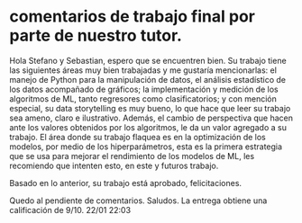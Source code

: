 # comentarios de trabajo final por parte de nuestro tutor.

Hola Stefano y Sebastian, espero que se encuentren bien. Su trabajo tiene las siguientes áreas muy bien trabajadas y me gustaría mencionarlas: el manejo de Python para la manipulación de datos, el análisis estadístico de los datos acompañado de gráficos; la implementación y medición de los algoritmos de ML, tanto regresores  como clasificatorios; y con mención especial, su data storytelling es muy bueno, lo que hace que leer su trabajo sea ameno, claro e ilustrativo. Además, el cambio de perspectiva que hacen ante los valores obtenidos por los algoritmos, le da un valor agregado a su trabajo. El área donde su trabajo flaquea es en la optimización de los modelos, por medio de los hiperparámetros, esta es la primera estrategia que se usa para mejorar el rendimiento de los modelos de ML, les recomiendo que intenten esto, en este y futuros trabajo.

Basado en lo anterior, su trabajo está aprobado, felicitaciones. 



Quedo al pendiente de comentarios. Saludos.
La entrega obtiene una calificación de 9/10.
22/01 22:03
